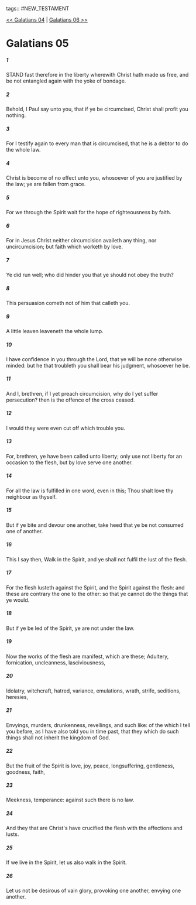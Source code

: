 tags:: #NEW_TESTAMENT

[<< Galatians 04](NEW_TESTAMENT/09_Galatians/Galatians_04.md) | [Galatians 06 >>](NEW_TESTAMENT/09_Galatians/Galatians_06.md)

# Galatians 05

##### 1

STAND fast therefore in the liberty wherewith Christ hath made us free, and be not entangled again with the yoke of bondage.

##### 2

Behold, I Paul say unto you, that if ye be circumcised, Christ shall profit you nothing.

##### 3

For I testify again to every man that is circumcised, that he is a debtor to do the whole law.

##### 4

Christ is become of no effect unto you, whosoever of you are justified by the law; ye are fallen from grace.

##### 5

For we through the Spirit wait for the hope of righteousness by faith.

##### 6

For in Jesus Christ neither circumcision availeth any thing, nor uncircumcision; but faith which worketh by love.

##### 7

Ye did run well; who did hinder you that ye should not obey the truth?

##### 8

This persuasion cometh not of him that calleth you.

##### 9

A little leaven leaveneth the whole lump.

##### 10

I have confidence in you through the Lord, that ye will be none otherwise minded: but he that troubleth you shall bear his judgment, whosoever he be.

##### 11

And I, brethren, if I yet preach circumcision, why do I yet suffer persecution? then is the offence of the cross ceased.

##### 12

I would they were even cut off which trouble you.

##### 13

For, brethren, ye have been called unto liberty; only use not liberty for an occasion to the flesh, but by love serve one another.

##### 14

For all the law is fulfilled in one word, even in this; Thou shalt love thy neighbour as thyself.

##### 15

But if ye bite and devour one another, take heed that ye be not consumed one of another.

##### 16

This I say then, Walk in the Spirit, and ye shall not fulfil the lust of the flesh.

##### 17

For the flesh lusteth against the Spirit, and the Spirit against the flesh: and these are contrary the one to the other: so that ye cannot do the things that ye would.

##### 18

But if ye be led of the Spirit, ye are not under the law.

##### 19

Now the works of the flesh are manifest, which are these; Adultery, fornication, uncleanness, lasciviousness,

##### 20

Idolatry, witchcraft, hatred, variance, emulations, wrath, strife, seditions, heresies,

##### 21

Envyings, murders, drunkenness, revellings, and such like: of the which I tell you before, as I have also told you in time past, that they which do such things shall not inherit the kingdom of God.

##### 22

But the fruit of the Spirit is love, joy, peace, longsuffering, gentleness, goodness, faith,

##### 23

Meekness, temperance: against such there is no law.

##### 24

And they that are Christ's have crucified the flesh with the affections and lusts.

##### 25

If we live in the Spirit, let us also walk in the Spirit.

##### 26

Let us not be desirous of vain glory, provoking one another, envying one another.
